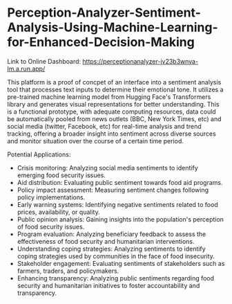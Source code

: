 # Perception-Analyzer-Sentiment-Analysis-Using-Machine-Learning-for-Enhanced-Decision-Making

Link to Online Dashboard: https://perceptionanalyzer-jv23b3wnva-lm.a.run.app/

This platform is a proof of concpet of an interface into a sentiment analysis tool that processes text inputs to determine their emotional tone. It utilizes a pre-trained machine learning model from Hugging Face's Transformers library and generates visual representations for better understanding. This is a functional prototype, with adequate computing resources, data could be automatically pooled from news outlets (BBC, New York Times, etc) and social media (twitter, Facebook, etc) for real-time analysis and trend tracking, offering a broader insight into sentiment across diverse sources and monitor situation over the course of a certain time period.

Potential Applications: 
- Crisis monitoring: Analyzing social media sentiments to identify emerging food security issues.
- Aid distribution: Evaluating public sentiment towards food aid programs.
- Policy impact assessment: Measuring sentiment changes following policy implementations.
- Early warning systems: Identifying negative sentiments related to food prices, availability, or quality.
- Public opinion analysis: Gaining insights into the population's perception of food security issues.
- Program evaluation: Analyzing beneficiary feedback to assess the effectiveness of food security and humanitarian interventions.
- Understanding coping strategies: Analyzing sentiments to identify coping strategies used by communities in the face of food insecurity.
- Stakeholder engagement: Evaluating sentiments of stakeholders such as farmers, traders, and policymakers.
- Enhancing transparency: Analyzing public sentiments regarding food security and humanitarian initiatives to foster accountability and transparency.
